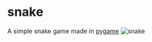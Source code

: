 # snake
A simple snake game made in [pygame](https://www.pygame.org/)
![snake](https://github.com/rpinoruz/snake/assets/70735569/36e17749-1870-4314-b65e-13de78fae49e)
